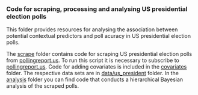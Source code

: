 ### Code for scraping, processing and analysing US presidential election polls

This folder provides resources for analysing the association between potential contextual predictors and poll acuracy in US presidential election polls.

The [scrape](https://github.com/SinaMaria412/predictors_of_polling_errors/tree/master/us_president/scrape) folder contains code for scraping US presidential election polls from [pollingreport.us](https://www.pollingreport.us). To run this script it is necessary to subscribe to [pollingreport.us](https://www.pollingreport.us).
Code for adding covariates is included in the [covariates](https://github.com/SinaMaria412/predictors_of_polling_errors/tree/master/us_president/covariates) folder. The respective data sets are in [data/us_president](https://github.com/SinaMaria412/predictors_of_polling_errors/tree/master/data/us_president) folder. 
In the [analysis](https://github.com/SinaMaria412/predictors_of_polling_errors/tree/master/us_president/analysis) folder you can find code that conducts a hierarchical Bayesian analysis of the scraped polls.




